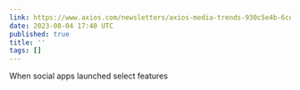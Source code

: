 ```yaml
---
link: https://www.axios.com/newsletters/axios-media-trends-930c5e4b-6cea-4d98-8828-4957c624a8f8.html
date: 2023-08-04 17:40 UTC
published: true
title: ''
tags: []
---
```


When social apps launched select features

